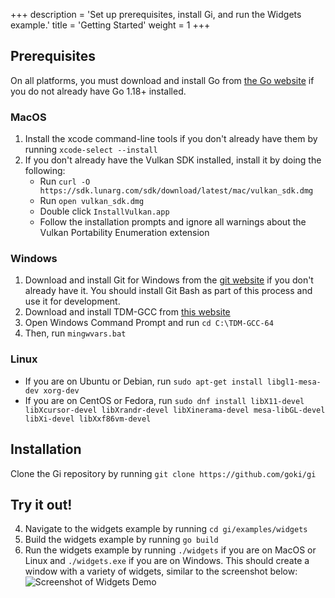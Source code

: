+++
description = 'Set up prerequisites, install Gi, and run the Widgets example.'
title = 'Getting Started'
weight = 1
+++

## Prerequisites

On all platforms, you must download and install Go from [the Go website](https://go.dev/doc/install) if you do not already have Go 1.18+ installed.

### MacOS

1. Install the xcode command-line tools if you don't already have them by running `xcode-select --install`
2. If you don't already have the Vulkan SDK installed, install it by doing the following:
    * Run `curl -O https://sdk.lunarg.com/sdk/download/latest/mac/vulkan_sdk.dmg`
    * Run `open vulkan_sdk.dmg`
    * Double click `InstallVulkan.app`
    * Follow the installation prompts and ignore all warnings about the Vulkan Portability Enumeration extension

### Windows

1. Download and install Git for Windows from the [git website](https://git-scm.com/download/win) if you don't already have it. You should install Git Bash as part of this process and use it for development.
2. Download and install TDM-GCC from [this website](https://jmeubank.github.io/tdm-gcc/)
3. Open Windows Command Prompt and run `cd C:\TDM-GCC-64`
4. Then, run `mingwvars.bat`

### Linux

* If you are on Ubuntu or Debian, run `sudo apt-get install libgl1-mesa-dev xorg-dev`
* If you are on CentOS or Fedora, run `sudo dnf install libX11-devel libXcursor-devel libXrandr-devel libXinerama-devel mesa-libGL-devel libXi-devel libXxf86vm-devel`

## Installation

Clone the Gi repository by running `git clone https://github.com/goki/gi`

## Try it out!

4. Navigate to the widgets example by running `cd gi/examples/widgets`
5. Build the widgets example by running `go build`
6. Run the widgets example by running `./widgets` if you are on MacOS or Linux and `./widgets.exe` if you are on Windows. This should create a window with a variety of widgets, similar to the screenshot below:
![Screenshot of Widgets Demo](/screenshots/widgets.png)